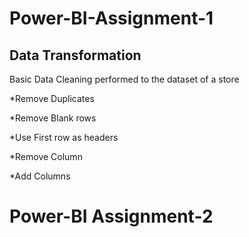 # Power-BI-Assignment-1

## Data Transformation

 Basic Data Cleaning performed to the dataset of a store
 
   *Remove Duplicates
   
   *Remove Blank rows
  
  *Use First row as headers
  
  *Remove Column
  
  *Add Columns

# Power-BI Assignment-2

## 
